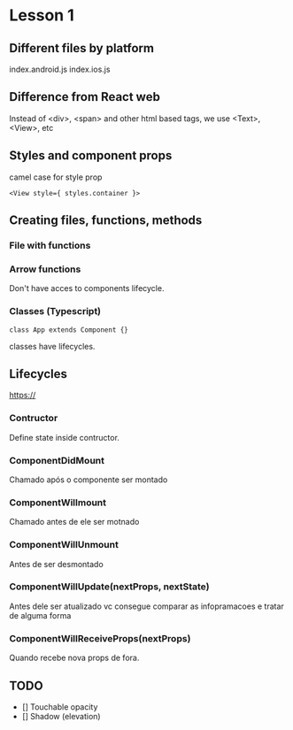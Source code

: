 # Lesson 1

## Different files by platform

index.android.js
index.ios.js

## Difference from React web

Instead of \<div>, \<span> and other html based tags, we use \<Text>, \<View>, etc

## Styles and component props

camel case for style prop

~~~~React
<View style={ styles.container }>
~~~~

## Creating files, functions, methods

### File with functions

### Arrow functions

Don't have acces to components lifecycle.

### Classes (Typescript)

~~~~React
class App extends Component {}
~~~~

classes have lifecycles.

## Lifecycles

<https://>

### Contructor

Define state inside contructor.

### ComponentDidMount

Chamado após o componente ser montado

### ComponentWillmount

Chamado antes de ele ser motnado

### ComponentWillUnmount

Antes de ser desmontado

### ComponentWillUpdate(nextProps, nextState)

Antes dele ser atualizado vc consegue comparar as infopramacoes e tratar de alguma forma

### ComponentWillReceiveProps(nextProps)

Quando recebe nova props de fora.


## TODO

- [] Touchable opacity
- [] Shadow (elevation)
